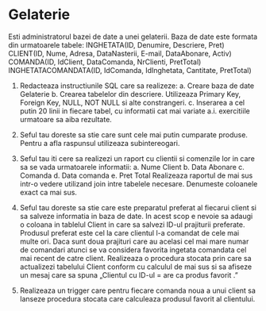 # Gelaterie

Esti administratorul bazei de date a unei gelaterii. Baza de date este formata din urmatoarele tabele:
INGHETATA(ID, Denumire, Descriere, Pret)
CLIENT(ID, Nume, Adresa, DataNasterii, E-mail, DataAbonare, Activ)
COMANDA(ID, IdClient, DataComanda, NrClienti, PretTotal)
INGHETATACOMANDATA(ID, IdComanda, IdInghetata, Cantitate, PretTotal)
1. Redacteaza instructiunile SQL care sa realizeze:
a. Creare baza de date Gelaterie
b. Crearea tabelelor din descriere. Utilizeaza Primary Key, Foreign Key, NULL, NOT NULL si alte constrangeri.
c. Inserarea a cel putin 20 linii in fiecare tabel, cu informatii cat mai variate a.i. exercitiile urmatoare sa aiba rezultate.

2. Seful tau doreste sa stie care sunt cele mai putin cumparate produse. Pentru a afla raspunsul utilizeaza subintereogari.
3. Seful tau iti cere sa realizezi un raport cu clientii si comenzile lor in care sa se vada urmatoarele informatii:
a. Nume Client
b. Data Abonare
c. Comanda
d. Data comanda
e. Pret Total
Realizeaza raportul de mai sus intr-o vedere utilizand join intre tabelele necesare. Denumeste coloanele exact ca mai sus.
4. Seful tau doreste sa stie care este preparatul preferat al fiecarui client si sa salveze informatia in
baza de date. In acest scop e nevoie sa adaugi o coloana in tablelul Client in care sa salvezi ID-ul prajiturii preferate.
Produsul preferat este cel la care clientul l-a comandat de cele mai multe ori. Daca sunt doua prajituri care au acelasi 
cel mai mare numar de comandari atunci se va considera favorita ingetata comandata cel mai recent de catre client.
Realizeaza o procedura stocata prin care sa actualizezi tabelului Client conform cu calculul de mai
sus si sa afiseze un mesaj care sa spuna „Clientul cu ID-ul = <IdClient> are ca produs favorit <IdProdus> .”
5. Realizeaza un trigger care pentru fiecare comanda noua a unui client sa lanseze procedura stocata
care calculeaza produsul favorit al clientului.
